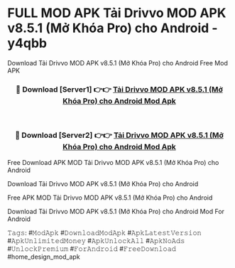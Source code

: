 # FULL MOD APK Tải Drivvo MOD APK v8.5.1 (Mở Khóa Pro) cho Android - y4qbb
Download Tải Drivvo MOD APK v8.5.1 (Mở Khóa Pro) cho Android Free Mod APK

<div align="center">
<h3>🔴 Download [Server1] 👉👉 <a href="https://apk-comot.site?title=Tải_Drivvo_MOD_APK_v8.5.1_(Mở_Khóa_Pro)_cho_Android">Tải Drivvo MOD APK v8.5.1 (Mở Khóa Pro) cho Android Mod Apk</a></h3><br>

<h3>🔴 Download [Server2] 👉👉 <a href="https://apk-comot.site?title=Tải_Drivvo_MOD_APK_v8.5.1_(Mở_Khóa_Pro)_cho_Android">Tải Drivvo MOD APK v8.5.1 (Mở Khóa Pro) cho Android Mod Apk</a></h3>
</div>


Free Download APK MOD Tải Drivvo MOD APK v8.5.1 (Mở Khóa Pro) cho Android

Download Tải Drivvo MOD APK v8.5.1 (Mở Khóa Pro) cho Android 

Free APK MOD Tải Drivvo MOD APK v8.5.1 (Mở Khóa Pro) cho Android 

Download Tải Drivvo MOD APK v8.5.1 (Mở Khóa Pro) cho Android Mod For Android

𝚃𝚊𝚐𝚜: #𝙼𝚘𝚍𝙰𝚙𝚔 #𝙳𝚘𝚠𝚗𝚕𝚘𝚊𝚍𝙼𝚘𝚍𝙰𝚙𝚔 #𝙰𝚙𝚔𝙻𝚊𝚝𝚎𝚜𝚝𝚅𝚎𝚛𝚜𝚒𝚘𝚗 #𝙰𝚙𝚔𝚄𝚗𝚕𝚒𝚖𝚒𝚝𝚎𝚍𝙼𝚘𝚗𝚎𝚢 #𝙰𝚙𝚔𝚄𝚗𝚕𝚘𝚌𝚔𝙰𝚕𝚕 #𝙰𝚙𝚔𝙽𝚘𝙰𝚍𝚜 #𝚄𝚗𝚕𝚘𝚌𝚔𝙿𝚛𝚎𝚖𝚒𝚞𝚖 #𝙵𝚘𝚛𝙰𝚗𝚍𝚛𝚘𝚒𝚍 #𝙵𝚛𝚎𝚎𝙳𝚘𝚠𝚗𝚕𝚘𝚊𝚍 #home_design_mod_apk